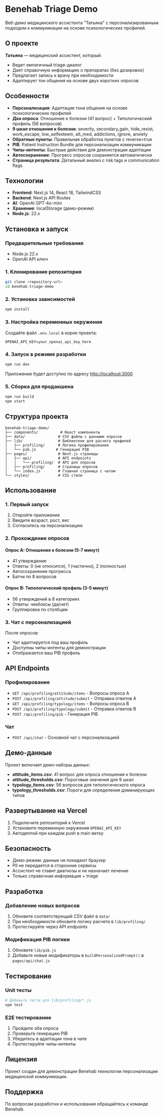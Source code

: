 # Benehab Triage Demo

Веб-демо медицинского ассистента "Татьяна" с персонализированным подходом к коммуникации на основе психологических профилей.

## О проекте

**Татьяна** — медицинский ассистент, который:
- Ведет эмпатичный triage-диалог
- Дает справочную информацию о препаратах (без дозировок)
- Предлагает запись к врачу при необходимости
- Адаптирует тон общения на основе двух коротких опросов

## Особенности

- **Персонализация**: Адаптация тона общения на основе психологических профилей
- **Два опроса**: Отношение к болезни (41 вопрос) + Типологический профиль (56 вопросов)
- **9 шкал отношения к болезни**: severity, secondary_gain, hide_resist, work_escape, low_selfesteem, alt_med, addictions, ignore, anxiety
- **Обратные пункты**: Правильная обработка пунктов с reverse=true
- **PIB**: Patient Instruction Bundle для персонализации коммуникации
- **Чипы-интенты**: Быстрые действия для демонстрации адаптации
- **Автосохранение**: Прогресс опросов сохраняется автоматически
- **Страница результата**: Детальный анализ с risk tags и communication flags

## Технологии

- **Frontend**: Next.js 14, React 18, TailwindCSS
- **Backend**: Next.js API Routes
- **AI**: OpenAI GPT-4o-mini
- **Хранение**: localStorage (демо-режим)
- **Node.js**: 22.x

## Установка и запуск

### Предварительные требования

- Node.js 22.x
- OpenAI API ключ

### 1. Клонирование репозитория

```bash
git clone <repository-url>
cd benehab-triage-demo
```

### 2. Установка зависимостей

```bash
npm install
```

### 3. Настройка переменных окружения

Создайте файл `.env.local` в корне проекта:

```env
OPENAI_API_KEY=your_openai_api_key_here
```

### 4. Запуск в режиме разработки

```bash
npm run dev
```

Приложение будет доступно по адресу [http://localhost:3000](http://localhost:3000)

### 5. Сборка для продакшена

```bash
npm run build
npm start
```

## Структура проекта

```
benehab-triage-demo/
├── components/          # React компоненты
├── data/               # CSV файлы с данными опросов
├── lib/                # Библиотеки для расчета профилей
│   ├── profiling/      # Логика профилирования
│   └── pib.js         # Генерация PIB
├── pages/              # Next.js страницы
│   ├── api/            # API endpoints
│   │   └── profiling/  # API для опросов
│   ├── profiling/      # Страницы опросов
│   └── index.js        # Главная страница с чатом
└── styles/             # CSS стили
```

## Использование

### 1. Первый запуск

1. Откройте приложение
2. Введите возраст, рост, вес
3. Согласитесь на персонализацию

### 2. Прохождение опросов

#### Опрос A: Отношение к болезни (5-7 минут)
- 41 утверждение
- Ответы: 0 (не относится), 1 (частично), 2 (полностью)
- Автосохранение прогресса
- Батчи по 8 вопросов

#### Опрос B: Типологический профиль (3-5 минут)
- 56 утверждений в 8 категориях
- Ответы: чекбоксы (да/нет)
- Группировка по столбцам

### 3. Чат с персонализацией

После опросов:
- Чат адаптируется под ваш профиль
- Доступны чипы-интенты для демонстрации
- Отображается ваш PIB профиль

## API Endpoints

### Профилирование

- `GET /api/profiling/attitude/items` - Вопросы опроса A
- `POST /api/profiling/attitude/submit` - Отправка ответов A
- `GET /api/profiling/typology/items` - Вопросы опроса B
- `POST /api/profiling/typology/submit` - Отправка ответов B
- `POST /api/profiling/pib` - Генерация PIB

### Чат

- `POST /api/chat` - Основной чат с персонализацией

## Демо-данные

Проект включает демо-наборы данных:

- **attitude_items.csv**: 41 вопрос для опроса отношения к болезни
- **attitude_thresholds.csv**: Пороговые значения для 9 шкал
- **typology_items.csv**: 56 вопросов для типологического опроса
- **typology_thresholds.csv**: Пороги для определения доминирующих типов

## Развертывание на Vercel

1. Подключите репозиторий к Vercel
2. Установите переменную окружения `OPENAI_API_KEY`
3. Автодеплой при каждом push в main ветку

## Безопасность

- Демо-режим: данные не покидают браузер
- PII не передается в сторонние сервисы
- Ассистент не ставит диагнозы и не назначает лечение
- Только справочная информация + triage

## Разработка

### Добавление новых вопросов

1. Обновите соответствующий CSV файл в `data/`
2. При необходимости обновите логику расчета в `lib/profiling/`
3. Протестируйте через API endpoints

### Модификация PIB логики

1. Обновите `lib/pib.js`
2. Добавьте новые модификаторы в `buildPersonalizedPrompt()` в `pages/api/chat.js`

## Тестирование

### Unit тесты

```bash
# Добавьте тесты для lib/profiling/*.js
npm test
```

### E2E тестирование

1. Пройдите оба опроса
2. Проверьте генерацию PIB
3. Убедитесь в адаптации тона в чате
4. Протестируйте чипы-интенты

## Лицензия

Проект создан для демонстрации Benehab технологии персонализации медицинской коммуникации.

## Поддержка

По вопросам разработки и использования обращайтесь к команде Benehab.
